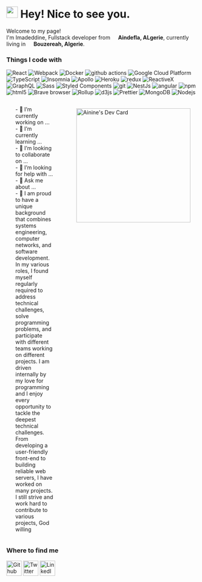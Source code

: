<h1><img src="https://emojis.slackmojis.com/emojis/images/1531849430/4246/blob-sunglasses.gif?1531849430" width="30"/> Hey! Nice to see you.</h1>


  <p>Welcome to my page! </br> I'm Imadeddine, Fullstack developer from  <img src="https://cdn-icons-png.flaticon.com/512/9906/9906440.png" width="13"/>  <b>Aindefla, ALgerie</b>, currently living in  <img src="https://cdn-icons-png.flaticon.com/512/9906/9906440.png" width="13"/>  <b>Bouzereah, Algerie</b>. </p>
<h3>Things I code with</h3>
<p>
  <img alt="React" src="https://img.shields.io/badge/-React-45b8d8?style=flat-square&logo=react&logoColor=white" />
  <img alt="Webpack" src="https://img.shields.io/badge/-Webpack-8DD6F9?style=flat-square&logo=webpack&logoColor=white" /> 
  <img alt="Docker" src="https://img.shields.io/badge/-Docker-46a2f1?style=flat-square&logo=docker&logoColor=white" />
  <img alt="github actions" src="https://img.shields.io/badge/-Github_Actions-2088FF?style=flat-square&logo=github-actions&logoColor=white" />
  <img alt="Google Cloud Platform" src="https://img.shields.io/badge/-Google_Cloud_Platform-1a73e8?style=flat-square&logo=google-cloud&logoColor=white" />
  <img alt="TypeScript" src="https://img.shields.io/badge/-TypeScript-007ACC?style=flat-square&logo=typescript&logoColor=white" />
  <img alt="Insomnia" src="https://img.shields.io/badge/-Insomnia-5849BE?style=flat-square&logo=insomnia&logoColor=white" />
  <img alt="Apollo" src="https://img.shields.io/badge/-Apollo%20GraphQL-311C87?style=flat-square&logo=apollo-graphql&logoColor=white" />
  <img alt="Heroku" src="https://img.shields.io/badge/-Heroku-430098?style=flat-square&logo=heroku&logoColor=white" />
  <img alt="redux" src="https://img.shields.io/badge/-Redux-764ABC?style=flat-square&logo=redux&logoColor=white" />
  <img alt="ReactiveX" src="https://img.shields.io/badge/-RxJs-B7178C?style=flat-square&logo=reactivex&logoColor=white" />
  <img alt="GraphQL" src="https://img.shields.io/badge/-GraphQL-E10098?style=flat-square&logo=graphql&logoColor=white" />
  <img alt="Sass" src="https://img.shields.io/badge/-Sass-CC6699?style=flat-square&logo=sass&logoColor=white" />
  <img alt="Styled Components" src="https://img.shields.io/badge/-Styled_Components-db7092?style=flat-square&logo=styled-components&logoColor=white" />
  <img alt="git" src="https://img.shields.io/badge/-Git-F05032?style=flat-square&logo=git&logoColor=white" />
  <img alt="NestJs" src="https://img.shields.io/badge/-NestJs-ea2845?style=flat-square&logo=nestjs&logoColor=white" />
  <img alt="angular" src="https://img.shields.io/badge/-Angular-DD0031?style=flat-square&logo=angular&logoColor=white" />
  <img alt="npm" src="https://img.shields.io/badge/-NPM-CB3837?style=flat-square&logo=npm&logoColor=white" />
  <img alt="html5" src="https://img.shields.io/badge/-HTML5-E34F26?style=flat-square&logo=html5&logoColor=white" />
  <img alt="Brave browser" src="https://img.shields.io/badge/-Brave_Browser-FB542B?style=flat-square&logo=brave&logoColor=white" />
  <img alt="Rollup" src="https://img.shields.io/badge/-Rollup-EC4A3F?style=flat-square&logo=rollup.js&logoColor=white" />
  <img alt="d3js" src="https://img.shields.io/badge/-D3.js-F9A03C?style=flat-square&logo=d3.js&logoColor=white" />
  <img alt="Prettier" src="https://img.shields.io/badge/-Prettier-F7B93E?style=flat-square&logo=prettier&logoColor=white" />
  <img alt="MongoDB" src="https://img.shields.io/badge/-MongoDB-13aa52?style=flat-square&logo=mongodb&logoColor=white" />
  <img alt="Nodejs" src="https://img.shields.io/badge/-Nodejs-43853d?style=flat-square&logo=Node.js&logoColor=white" />
</p>
<div style="display: flex; justify-content: space-around">
      <ul
        style="
          list-style: none;
          width: calc(100% - 300px);
          display: flex;
          flex-direction: column;
          margin-right: 40px;
          align-items: flex-start;
        "
      >
        <li style="max-width: 500px; display: flex; align-items: flex-start">
          - 🔭 I’m currently working on ...
        </li>
        <li style="max-width: 500px; display: flex; align-items: flex-start">
          - 🌱 I’m currently learning ...
        </li>
        <li style="max-width: 500px; display: flex; align-items: flex-start">
          - 👯 I’m looking to collaborate on ...
        </li>
        <li style="max-width: 500px; display: flex; align-items: flex-start">
          - 🤔 I’m looking for help with ...
        </li>
        <li style="max-width: 500px; display: flex; align-items: flex-start">
          - 💬 Ask me about ...
        </li>
        <li style="max-width: 500px; display: flex; align-items: flex-start">
          - 🧠 I am proud to have a unique background that combines systems
          engineering, computer networks, and software development. In my
          various roles, I found myself regularly required to address technical
          challenges, solve programming problems, and participate with different
          teams working on different projects. I am driven internally by my love
          for programming and I enjoy every opportunity to tackle the deepest
          technical challenges. From developing a user-friendly front-end to
          building reliable web servers, I have worked on many projects. I still
          strive and work hard to contribute to various projects, God willing
        </li>
      </ul>
      <div style="padding: 20px">
        <a href="https://app.daily.dev/ainineimadeddine"
          ><img
            src="https://api.daily.dev/devcards/bd5ec23128c34193afe2dcd3a418ec98.png?r=16t"
            width="300"
            alt="Ainine's Dev Card"
        /></a>
      </div>
    </div>
<h3>Where to find me</h3>
<p><a href="https://github.com/Imad-Ainine/Imad-Ainine" target="_blank"><img alt="Github" src="https://cdn-icons-png.flaticon.com/512/2111/2111432.png" width="40"/></a> <a href="https://twitter.com/imad_ainine" target="_blank"><img alt="Twitter" src="https://cdn-icons-png.flaticon.com/512/3670/3670151.png" width="40"/></a> <a href="https://www.linkedin.com/in/imadeddine-ainine/" target="_blank"><img alt="LinkedIn" src="https://cdn-icons-png.flaticon.com/512/4494/4494497.png" width="40"/></a>
</p>
